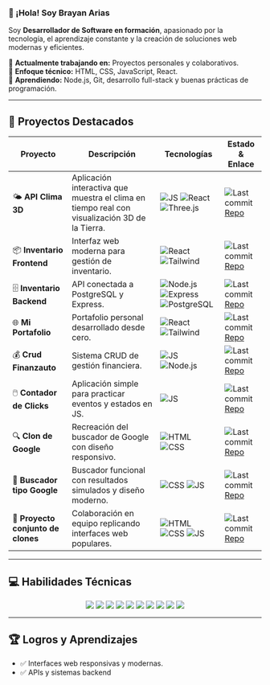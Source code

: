### 👋 ¡Hola! Soy Brayan Arias

Soy **Desarrollador de Software en formación**, apasionado por la tecnología, el aprendizaje constante y la creación de soluciones web modernas y eficientes.  

🧠 **Actualmente trabajando en:** Proyectos personales y colaborativos.  
🎯 **Enfoque técnico:** HTML, CSS, JavaScript, React.  
🌱 **Aprendiendo:** Node.js, Git, desarrollo full-stack y buenas prácticas de programación.  

---

## 🚀 Proyectos Destacados

| Proyecto | Descripción | Tecnologías | Estado & Enlace |
|----------|-------------|-------------|----------------|
| 🌤️ **API Clima 3D** | Aplicación interactiva que muestra el clima en tiempo real con visualización 3D de la Tierra. | ![JS](https://img.shields.io/badge/JavaScript-F7DF1E?style=for-the-badge&logo=javascript&logoColor=black) ![React](https://img.shields.io/badge/React-20232A?style=for-the-badge&logo=react&logoColor=61DAFB) ![Three.js](https://img.shields.io/badge/Three.js-0.154.0-orange?style=for-the-badge&logo=three.js) | ![Last commit](https://img.shields.io/github/last-commit/BrayanAriasPayanene/api-clima-3d?style=for-the-badge) [Repo](https://github.com/BrayanAriasPayanene/api-clima-3d) |
| 📦 **Inventario Frontend** | Interfaz web moderna para gestión de inventario. | ![React](https://img.shields.io/badge/React-20232A?style=for-the-badge&logo=react&logoColor=61DAFB) ![Tailwind](https://img.shields.io/badge/Tailwind_CSS-blue?style=for-the-badge&logo=tailwind-css&logoColor=white) | ![Last commit](https://img.shields.io/github/last-commit/BrayanAriasPayanene/inventario-frontend?style=for-the-badge) [Repo](https://github.com/BrayanAriasPayanene/inventario-frontend) |
| 🗄️ **Inventario Backend** | API conectada a PostgreSQL y Express. | ![Node.js](https://img.shields.io/badge/Node.js-339933?style=for-the-badge&logo=node.js&logoColor=white) ![Express](https://img.shields.io/badge/Express.js-black?style=for-the-badge&logo=express&logoColor=white) ![PostgreSQL](https://img.shields.io/badge/PostgreSQL-316192?style=for-the-badge&logo=postgresql&logoColor=white) | ![Last commit](https://img.shields.io/github/last-commit/BrayanAriasPayanene/inventario-backend?style=for-the-badge) [Repo](https://github.com/BrayanAriasPayanene/inventario-backend) |
| 🌐 **Mi Portafolio** | Portafolio personal desarrollado desde cero. | ![React](https://img.shields.io/badge/React-20232A?style=for-the-badge&logo=react&logoColor=61DAFB) ![Tailwind](https://img.shields.io/badge/Tailwind_CSS-blue?style=for-the-badge&logo=tailwind-css&logoColor=white) | ![Last commit](https://img.shields.io/github/last-commit/BrayanAriasPayanene/mi-portafolio?style=for-the-badge) [Repo](https://github.com/BrayanAriasPayanene/mi-portafolio) |
| 💰 **Crud Finanzauto** | Sistema CRUD de gestión financiera. | ![JS](https://img.shields.io/badge/JavaScript-F7DF1E?style=for-the-badge&logo=javascript&logoColor=black) ![Node.js](https://img.shields.io/badge/Node.js-339933?style=for-the-badge&logo=node.js&logoColor=white) | ![Last commit](https://img.shields.io/github/last-commit/BrayanAriasPayanene/Crud-Finanzauto?style=for-the-badge) [Repo](https://github.com/BrayanAriasPayanene/Crud-Finanzauto) |
| 🖱️ **Contador de Clicks** | Aplicación simple para practicar eventos y estados en JS. | ![JS](https://img.shields.io/badge/JavaScript-F7DF1E?style=for-the-badge&logo=javascript&logoColor=black) | ![Last commit](https://img.shields.io/github/last-commit/BrayanAriasPayanene/contador-de-clics?style=for-the-badge) [Repo](https://github.com/BrayanAriasPayanene/contador-de-clics) |
| 🔍 **Clon de Google** | Recreación del buscador de Google con diseño responsivo. | ![HTML](https://img.shields.io/badge/HTML5-E34F26?style=for-the-badge&logo=html5&logoColor=white) ![CSS](https://img.shields.io/badge/CSS3-1572B6?style=for-the-badge&logo=css3&logoColor=white) | ![Last commit](https://img.shields.io/github/last-commit/BrayanAriasPayanene/google-clone?style=for-the-badge) [Repo](https://github.com/BrayanAriasPayanene/google-clone) |
| 🔎 **Buscador tipo Google** | Buscador funcional con resultados simulados y diseño moderno. | ![CSS](https://img.shields.io/badge/CSS3-1572B6?style=for-the-badge&logo=css3&logoColor=white) ![JS](https://img.shields.io/badge/JavaScript-F7DF1E?style=for-the-badge&logo=javascript&logoColor=black) | ![Last commit](https://img.shields.io/github/last-commit/BrayanAriasPayanene/google-search?style=for-the-badge) [Repo](https://github.com/BrayanAriasPayanene/google-search) |
| 🤝 **Proyecto conjunto de clones** | Colaboración en equipo replicando interfaces web populares. | ![HTML](https://img.shields.io/badge/HTML5-E34F26?style=for-the-badge&logo=html5&logoColor=white) ![CSS](https://img.shields.io/badge/CSS3-1572B6?style=for-the-badge&logo=css3&logoColor=white) ![JS](https://img.shields.io/badge/JavaScript-F7DF1E?style=for-the-badge&logo=javascript&logoColor=black) | ![Last commit](https://img.shields.io/github/last-commit/BrayanAriasPayanene/clones-project?style=for-the-badge) [Repo](https://github.com/BrayanAriasPayanene/clones-project) |

---

## 💻 Habilidades Técnicas

<p align="center">
  <img src="https://img.shields.io/badge/HTML5-E34F26?style=for-the-badge&logo=html5&logoColor=white" />
  <img src="https://img.shields.io/badge/CSS3-1572B6?style=for-the-badge&logo=css3&logoColor=white" />
  <img src="https://img.shields.io/badge/JavaScript-F7DF1E?style=for-the-badge&logo=javascript&logoColor=black" />
  <img src="https://img.shields.io/badge/React-20232A?style=for-the-badge&logo=react&logoColor=61DAFB" />
  <img src="https://img.shields.io/badge/Node.js-339933?style=for-the-badge&logo=node.js&logoColor=white" />
  <img src="https://img.shields.io/badge/Git-F05032?style=for-the-badge&logo=git&logoColor=white" />
  <img src="https://img.shields.io/badge/Three.js-0.154.0-orange?style=for-the-badge&logo=three.js" />
  <img src="https://img.shields.io/badge/Tailwind_CSS-blue?style=for-the-badge&logo=tailwind-css&logoColor=white" />
  <img src="https://img.shields.io/badge/PostgreSQL-316192?style=for-the-badge&logo=postgresql&logoColor=white" />
  <img src="https://img.shields.io/badge/Express.js-black?style=for-the-badge&logo=express&logoColor=white" />
</p>

---

## 🏆 Logros y Aprendizajes

- ✅ Interfaces web responsivas y modernas.  
- ✅ APIs y sistemas backend
